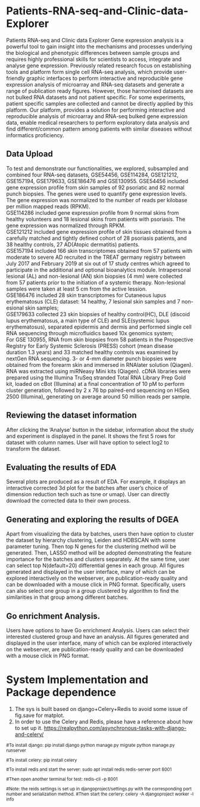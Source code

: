 # Patients-RNA-seq-and-Clinic-data-Explorer
Patients RNA-seq and Clinic data Explorer
Gene expression analysis is a powerful tool to gain insight into the mechanisms and processes underlying the biological and phenotypic differences between sample groups and requires highly professional skills for scientists to access, integrate and analyse gene expression. Previously related research focus on establishing tools and platform form single cell RNA-seq analysis, which provide user-friendly graphic interfaces to perform interactive and reproducible gene expression analysis of microarray and RNA-seq datasets and generate a range of publication ready figures. However, those harmonised datasets are not bulked RNA datasets and not patient specific. For some experiments, patient specific samples are collected and cannot be directly applied by this platform. Our platform, provides a solution for performing interactive and reproducible analysis of microarray and RNA-seq bulked gene expression data, enable medical researchers to perform exploratory data analysis and find different/common pattern among patients with similar diseases without informatics proficiency. 
## Data Upload
To test and demonstrate our functionalities, we explored, subsampled and combined four RNA-seq datasets, GSE54456, GSE114284, GSE121212, GSE157194, GSE179633, GSE186476 and GSE130955. 
GSE54456 included gene expression profile from skin samples of 92 psoriatic and 82 normal punch biopsies. The genes were used to quantify gene expression levels. The gene expression was normalized to the number of reads per kilobase per million mapped reads (RPKM).  
GSE114286 included gene expression profile from 9 normal skins from healthy volunteers and 18 lesional skins from patients with psoriasis. The gene expression was normalized through RPKM.  
GSE121212 included gene expression profile of skin tissues obtained from a carefully matched and tightly defined cohort of 28 psoriasis patients, and 38 healthy controls, 27 AD(Atopic dermatitis) patients.  
GSE157194 included 166 skin transcriptomes obtained from 57 patients with moderate to severe AD recruited in the TREAT germany registry between July 2017 and February 2019 at six out of 17 study centres which agreed to participate in the additional and optional bioanalytics module. Intrapersonal lesional (AL) and non-lesional (AN) skin biopsies (4 mm) were collected from 57 patients prior to the initiation of a systemic therapy. Non-lesional samples were taken at least 5 cm from the active lession.  
GSE186476 included 28 skin transcriptomes for Cutaneous lupus erythematosus (CLE) dataset: 14 healthy, 7 lesional skin samples and 7 non-esional skin samples;  
GSE179633 collected 23 skin biopsies of healthy control(HC), DLE (discoid lupus erythematosus, a main type of CLE) and SLE(systemic lupus erythematosus), separated epidermis and dermis and performed single cell RNA sequencing through microfluidics based 10x genomics system;  
For GSE 130955, RNA from skin biopsies from 58 patients in the Prospective Registry for Early Systemic Sclerosis (PRESS) cohort (mean disease duration 1.3 years) and 33 matched healthy controls was examined by nextGen RNA sequencing. 3- or 4-mm diameter punch biopsies were obtained from the forearm skin and immersed in RNAlater solution (Qiagen). RNA was extracted using miRNeasy Mini kits (Qiagen). cDNA libraries were prepared using the Illumina TruSeq stranded Total RNA Library Prep Gold kit, loaded on cBot (Illumina) at a final concentration of 10 pM to perform cluster generation, followed by 2 x 76 bp paired-end sequencing on HiSeq 2500 (Illumina), generating on average around 50 million reads per sample. 
## Reviewing the dataset information 
After clicking the ‘Analyse’ button in the sidebar, information about the study and experiment is displayed in the panel. It shows the first 5 rows for dataset with column names. User will have option to select log2 to transform the dataset.  
## Evaluating the results of EDA 
Several plots are produced as a result of EDA. For example, it displays an interactive corrected 3d plot for the batches after user’s choice of dimension reduction tech such as tsne or umap). User can directly download the corrected data to their own process.  
## Generating and exploring the results of DGEA 
Apart from visualizing the data by batches, users then have option to cluster the dataset by hierarchy clustering, Leiden and HDBSCAN with some parameter tuning. Then top N genes for the clustering method will be generated. Then, LASSO method will be adopted demonstrating the feature importance for the batches and clusters separately.  At the same time, user can select top N(default=20) differential genes in each group. All figures generated and displayed in the user interface, many of which can be explored interactively on the webserver, are publication-ready quality and can be downloaded with a mouse click in PNG format. 
Specifically, users can also select one group in a group clustered by algorithm to find the similarities in that group among different batches. 
## Go enrichment Analysis. 
Users have options to have Go enrichment Analysis. Users can select their interested clustered group and have an analysis. All figures generated and displayed in the user interface, many of which can be explored interactively on the webserver, are publication-ready quality and can be downloaded with a mouse click in PNG format. 


# System Implementation and Package dependence
1. The sys is built based on django+Celery+Redis to avoid some issue of fig.save for matplot.
2. In order to use the Celery and Redis, please have a reference about how to set up it. https://realpython.com/asynchronous-tasks-with-django-and-celery/
<sup>
#To install django:
pip install django
python manage.py migrate
python manage.py runserver

#To install celery:
pip install celery

#To install redis and start the server:
sudo apt install redis
redis-server port 8001

#Then open another terminal for test:
redis-cli -p 8001

#Note: the reids settings is set up in djangoproject/settings.py with the corresponding port number and serialization method.
#Then start the cerlery: 
celery -A djangoproject worker -l info
</sup>

